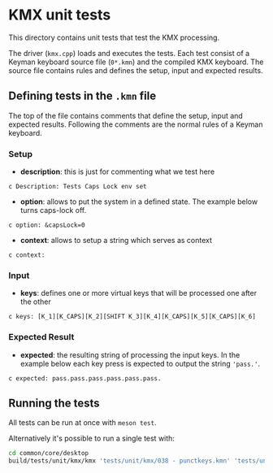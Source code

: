 # KMX unit tests

This directory contains unit tests that test the KMX processing.

The driver (`kmx.cpp`) loads and executes the tests. Each test consist of a
Keyman keyboard source file (`0*.kmn`) and the compiled KMX keyboard.
The source file contains rules and defines the setup, input and expected results.

## Defining tests in the `.kmn` file

The top of the file contains comments that define the setup, input and expected results.
Following the comments are the normal rules of a Keyman keyboard.

### Setup

- **description**: this is just for commenting what we test here

```text
c Description: Tests Caps Lock env set
```

- **option**: allows to put the system in a defined state. The example below turns
  caps-lock off.

```text
c option: &capsLock=0
```

- **context**: allows to setup a string which serves as context

```text
c context:
```

### Input

- **keys**: defines one or more virtual keys that will be processed one after the
  other

```text
c keys: [K_1][K_CAPS][K_2][SHIFT K_3][K_4][K_CAPS][K_5][K_CAPS][K_6]
```

### Expected Result

- **expected**: the resulting string of processing the input keys. In the example
  below each key press is expected to output the string `'pass.'`.

```text
c expected: pass.pass.pass.pass.pass.pass.
```

## Running the tests

All tests can be run at once with `meson test`.

Alternatively it's possible to run a single test with:

```bash
cd common/core/desktop
build/tests/unit/kmx/kmx 'tests/unit/kmx/038 - punctkeys.kmn' 'tests/unit/kmx/038 - punctkeys.kmx'
```
